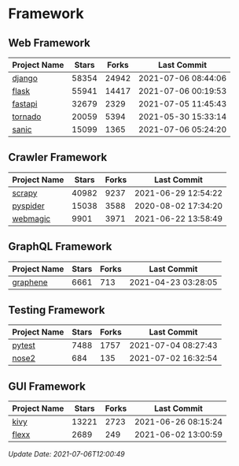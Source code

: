 # Framework

## Web Framework
| Project Name | Stars | Forks | Last Commit |
| ------------ | ----- | ----- | ----------- |
| [django](https://github.com/django/django) | 58354 | 24942 | 2021-07-06 08:44:06 |
| [flask](https://github.com/pallets/flask) | 55941 | 14417 | 2021-07-06 00:19:53 |
| [fastapi](https://github.com/tiangolo/fastapi) | 32679 | 2329 | 2021-07-05 11:45:43 |
| [tornado](https://github.com/tornadoweb/tornado) | 20059 | 5394 | 2021-05-30 15:33:14 |
| [sanic](https://github.com/sanic-org/sanic) | 15099 | 1365 | 2021-07-06 05:24:20 |

## Crawler Framework
| Project Name | Stars | Forks | Last Commit |
| ------------ | ----- | ----- | ----------- |
| [scrapy](https://github.com/scrapy/scrapy) | 40982 | 9237 | 2021-06-29 12:54:22 |
| [pyspider](https://github.com/binux/pyspider) | 15038 | 3588 | 2020-08-02 17:34:20 |
| [webmagic](https://github.com/code4craft/webmagic) | 9901 | 3971 | 2021-06-22 13:58:49 |

## GraphQL Framework
| Project Name | Stars | Forks | Last Commit |
| ------------ | ----- | ----- | ----------- |
| [graphene](https://github.com/graphql-python/graphene) | 6661 | 713 | 2021-04-23 03:28:05 |

## Testing Framework
| Project Name | Stars | Forks | Last Commit |
| ------------ | ----- | ----- | ----------- |
| [pytest](https://github.com/pytest-dev/pytest) | 7488 | 1757 | 2021-07-04 08:27:43 |
| [nose2](https://github.com/nose-devs/nose2) | 684 | 135 | 2021-07-02 16:32:54 |

## GUI Framework
| Project Name | Stars | Forks | Last Commit |
| ------------ | ----- | ----- | ----------- |
| [kivy](https://github.com/kivy/kivy) | 13221 | 2723 | 2021-06-26 08:15:24 |
| [flexx](https://github.com/flexxui/flexx) | 2689 | 249 | 2021-06-02 13:00:59 |

*Update Date: 2021-07-06T12:00:49*